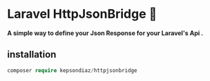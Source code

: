 # Laravel HttpJsonBridge 🌉

**A simple way to define your Json Response for your Laravel's Api .**

## installation

```php
composer require kepsondiaz/httpjsonbridge
```